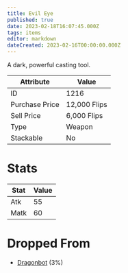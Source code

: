 ```yaml
---
title: Evil Eye
published: true
date: 2023-02-18T16:07:45.000Z
tags: items
editor: markdown
dateCreated: 2023-02-16T00:00:00.000Z
---
```


A dark, powerful casting tool.

|Attribute|Value|
|-|-|
|ID|1216|
|Purchase Price|12,000 Flips|
|Sell Price|6,000 Flips|
|Type|Weapon|
|Stackable|No|

# Stats
|Stat|Value|
|-|-|
|Atk|55|
|Matk|60|

# Dropped From
 * [Dragonbot](/monsters/dragonbot.md) (3%)
